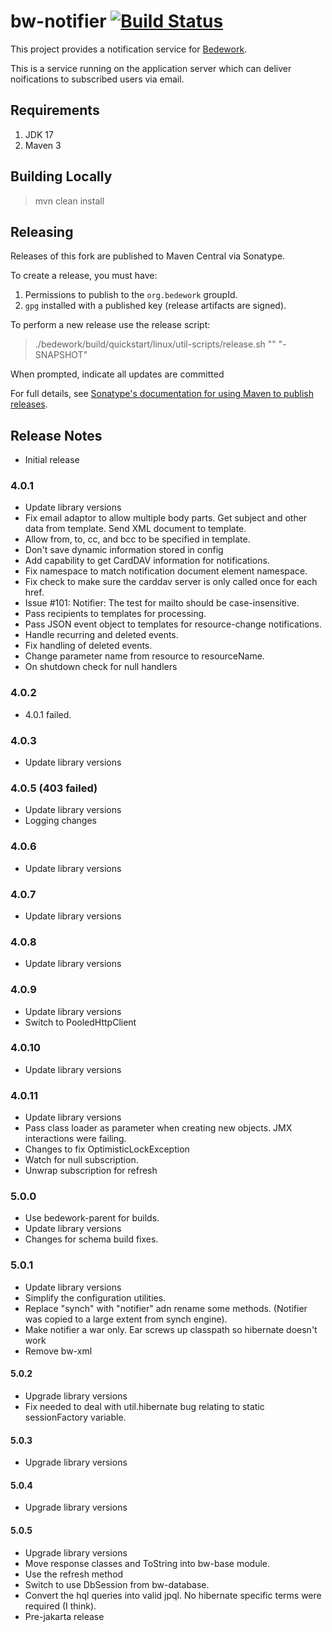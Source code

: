 # bw-notifier [![Build Status](https://travis-ci.org/Bedework/bw-notifier.svg)](https://travis-ci.org/Bedework/bw-notifier)

This project provides a notification service for
[Bedework](https://www.apereo.org/projects/bedework).

This is a service running on the application server which can deliver
noifications to subscribed users via email.

## Requirements

1. JDK 17
2. Maven 3

## Building Locally

> mvn clean install

## Releasing

Releases of this fork are published to Maven Central via Sonatype.

To create a release, you must have:

1. Permissions to publish to the `org.bedework` groupId.
2. `gpg` installed with a published key (release artifacts are signed).

To perform a new release use the release script:

> ./bedework/build/quickstart/linux/util-scripts/release.sh <module-name> "<release-version>" "<new-version>-SNAPSHOT"

When prompted, indicate all updates are committed

For full details, see [Sonatype's documentation for using Maven to publish releases](http://central.sonatype.org/pages/apache-maven.html).


## Release Notes
* Initial release

### 4.0.1
* Update library versions
* Fix email adaptor to allow multiple body parts. Get subject and other data from template. Send XML document to template.
* Allow from, to, cc, and bcc to be specified in template.
* Don't save dynamic information stored in config
* Add capability to get CardDAV information for notifications.
* Fix namespace to match notification document element namespace.
* Fix check to make sure the carddav server is only called once for each href.
* Issue #101: Notifier: The test for mailto should be case-insensitive.
* Pass recipients to templates for processing.
* Pass JSON event object to templates for resource-change notifications.
* Handle recurring and deleted events.
* Fix handling of deleted events.
* Change parameter name from resource to resourceName.
* On shutdown check for null handlers

### 4.0.2
* 4.0.1 failed.

### 4.0.3
* Update library versions

### 4.0.5 (403 failed)
* Update library versions
* Logging changes

### 4.0.6
* Update library versions

### 4.0.7
* Update library versions

### 4.0.8
* Update library versions

### 4.0.9
* Update library versions
* Switch to PooledHttpClient

### 4.0.10
* Update library versions

### 4.0.11
* Update library versions
* Pass class loader as parameter when creating new objects. JMX interactions were failing.
* Changes to fix OptimisticLockException
* Watch for null subscription.
* Unwrap subscription for refresh

### 5.0.0
* Use bedework-parent for builds.
* Update library versions
* Changes for schema build fixes.

### 5.0.1
* Update library versions
* Simplify the configuration utilities.
* Replace "synch" with "notifier" adn rename some methods. (Notifier was copied to a large extent from synch engine).
* Make notifier a war only. Ear screws up classpath so hibernate doesn't work
* Remove bw-xml 

#### 5.0.2
* Upgrade library versions
* Fix needed to deal with util.hibernate bug relating to static sessionFactory variable.

#### 5.0.3
* Upgrade library versions

#### 5.0.4
* Upgrade library versions

#### 5.0.5
* Upgrade library versions
* Move response classes and ToString into bw-base module.
* Use the refresh method
* Switch to use DbSession from bw-database.
* Convert the hql queries into valid jpql. No hibernate specific terms were required (I think).
* Pre-jakarta release

